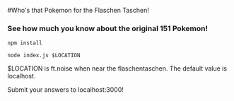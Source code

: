 #Who's that Pokemon for the Flaschen Taschen!

### See how much you know about the original 151 Pokemon!

`npm install`

`node index.js $LOCATION`

$LOCATION is ft.noise when near the flaschentaschen. The default value is localhost.

Submit your answers to localhost:3000!


